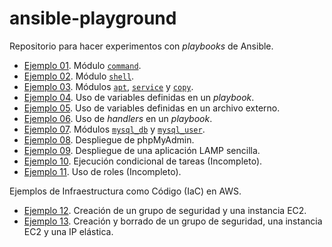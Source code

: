 # ansible-playground

Repositorio para hacer experimentos con _playbooks_ de Ansible.

- [Ejemplo 01](ejemplo-01/README.md). Módulo [`command`][1].
- [Ejemplo 02](ejemplo-02/README.md). Módulo [`shell`][2].
- [Ejemplo 03](ejemplo-03/README.md). Módulos [`apt`][3], [`service`][4] y [`copy`][5].
- [Ejemplo 04](ejemplo-04/README.md). Uso de variables definidas en un _playbook_.
- [Ejemplo 05](ejemplo-05/README.md). Uso de variables definidas en un archivo externo.
- [Ejemplo 06](ejemplo-06/README.md). Uso de *handlers* en un _playbook_.
- [Ejemplo 07](ejemplo-07/README.md). Módulos  [`mysql_db`][6] y [`mysql_user`][7].
- [Ejemplo 08](ejemplo-08/README.md). Despliegue de phpMyAdmin.
- [Ejemplo 09](ejemplo-09/README.md). Despliegue de una aplicación LAMP sencilla.
- [Ejemplo 10](ejemplo-10/README.md). Ejecución condicional de tareas (Incompleto).
- [Ejemplo 11](ejemplo-11/README.md). Uso de roles (Incompleto).

Ejemplos de Infraestructura como Código (IaC) en AWS.

- [Ejemplo 12](ejemplo-12/README.md). Creación de un grupo de seguridad y una instancia EC2.
- [Ejemplo 13](ejemplo-13/README.md). Creación y borrado de un grupo de seguridad, una instancia EC2 y una IP elástica.

[1]: https://docs.aws.amazon.com/es_es/cli/index.html
[2]: https://josejuansanchez.org/iaw/practica-aws-cli/index.html
[3]: https://josejuansanchez.org/iaw/

[1]: https://docs.ansible.com/ansible/latest/collections/ansible/builtin/command_module.html
[2]: https://docs.ansible.com/ansible/latest/collections/ansible/builtin/shell_module.html
[3]: https://docs.ansible.com/ansible/latest/collections/ansible/builtin/apt_module.html
[4]: https://docs.ansible.com/ansible/latest/collections/ansible/builtin/service_module.html
[5]: https://docs.ansible.com/ansible/latest/collections/ansible/builtin/copy_module.html
[6]: https://docs.ansible.com/ansible/2.9/modules/mysql_db_module.html
[7]: https://docs.ansible.com/ansible/latest/collections/community/mysql/mysql_user_module.html